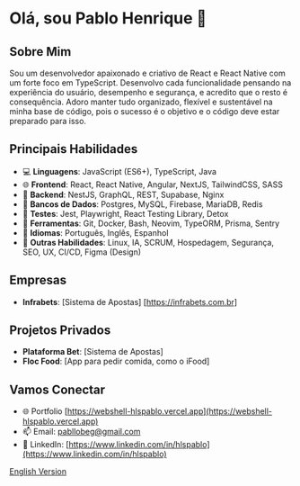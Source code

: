 
# Olá, sou Pablo Henrique 👋

## Sobre Mim
Sou um desenvolvedor apaixonado e criativo de React e React Native com um forte foco em TypeScript. 
Desenvolvo cada funcionalidade pensando na experiência do usuário, desempenho e segurança, e acredito que o resto é consequência. 
Adoro manter tudo organizado, flexível e sustentável na minha base de código, pois o sucesso é o objetivo e o código deve estar preparado para isso.

## Principais Habilidades
- 💻 **Linguagens**: JavaScript (ES6+), TypeScript, Java
- 🌐 **Frontend**: React, React Native, Angular, NextJS, TailwindCSS, SASS
- 🔗 **Backend**: NestJS, GraphQL, REST, Supabase, Nginx 
- 💾 **Bancos de Dados**: Postgres, MySQL, Firebase, MariaDB, Redis
- 🧪 **Testes**: Jest, Playwright, React Testing Library, Detox
- 🔧 **Ferramentas**: Git, Docker, Bash, Neovim, TypeORM, Prisma, Sentry
- 🌟 **Idiomas**: Português, Inglês, Espanhol
- 🚀 **Outras Habilidades**: Linux, IA, SCRUM, Hospedagem, Segurança, SEO, UX, CI/CD, Figma (Design)

## Empresas
- **Infrabets**: [Sistema de Apostas] [https://infrabets.com.br]

## Projetos Privados
- **Plataforma Bet**: [Sistema de Apostas] 
- **Floc Food**: [App para pedir comida, como o iFood]

## Vamos Conectar
- 🌐 Portfolio [https://webshell-hlspablo.vercel.app](https://webshell-hlspablo.vercel.app)
- 📫 Email: pabllobeg@gmail.com
- 📱 LinkedIn: [https://www.linkedin.com/in/hlspablo](https://www.linkedin.com/in/hlspablo)

[English Version](README.md)
